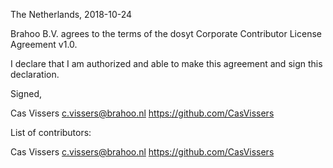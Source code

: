 The Netherlands, 2018-10-24

Brahoo B.V. agrees to the terms of the dosyt Corporate Contributor License
Agreement v1.0.

I declare that I am authorized and able to make this agreement and sign this
declaration.

Signed,

Cas Vissers c.vissers@brahoo.nl https://github.com/CasVissers

List of contributors:

Cas Vissers c.vissers@brahoo.nl https://github.com/CasVissers